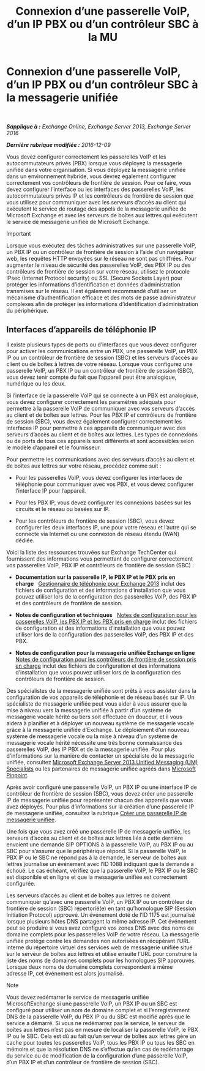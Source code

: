 ﻿---
title: 'Connexion d’une passerelle VoIP, d’un IP PBX ou d’un contrôleur SBC à la MU'
TOCTitle: Connexion d’une passerelle VoIP, d’un IP PBX ou d’un contrôleur SBC à la messagerie unifiée
ms:assetid: a7cecf59-b93a-413b-bb88-29f2669ef2cf
ms:mtpsurl: https://technet.microsoft.com/fr-fr/library/Bb124084(v=EXCHG.150)
ms:contentKeyID: 50555467
ms.date: 04/24/2018
mtps_version: v=EXCHG.150
ms.translationtype: HT
---

# Connexion d’une passerelle VoIP, d’un IP PBX ou d’un contrôleur SBC à la messagerie unifiée

 

_**Sapplique à :** Exchange Online, Exchange Server 2013, Exchange Server 2016_

_**Dernière rubrique modifiée :** 2016-12-09_

Vous devez configurer correctement les passerelles VoIP et les autocommutateurs privés (PBX) lorsque vous déployez la messagerie unifiée dans votre organisation. Si vous déployez la messagerie unifiée dans un environnement hybride, vous devrez également configurer correctement vos contrôleurs de frontière de session. Pour ce faire, vous devez configurer l’interface ou les interfaces des passerelles VoIP, les autocommutateurs privés IP et les contrôleurs de frontière de session que vous utilisez pour communiquer avec les serveurs d’accès au client qui exécutent le service de routage des appels de la messagerie unifiée de Microsoft Exchange et avec les serveurs de boîtes aux lettres qui exécutent le service de messagerie unifiée de Microsoft Exchange.

> [!IMPORTANT]
> Lorsque vous exécutez des tâches administratives sur une passerelle VoIP, un PBX IP ou un contrôleur de frontière de session à l’aide d’un navigateur web, les requêtes HTTP envoyées sur le réseau ne sont pas chiffrées. Pour augmenter le niveau de sécurité des passerelles VoIP, des PBX IP ou des contrôleurs de frontière de session sur votre réseau, utilisez le protocole IPsec (Internet Protocol security) ou SSL (Secure Sockets Layer) pour protéger les informations d’identification et données d’administration transmises sur le réseau. Il est également recommandé d’utiliser un mécanisme d’authentification efficace et des mots de passe administrateur complexes afin de protéger les informations d’identification d’administration du périphérique.


## Interfaces d’appareils de téléphonie IP

Il existe plusieurs types de ports ou d’interfaces que vous devez configurer pour activer les communications entre un PBX, une passerelle VoIP, un PBX IP ou un contrôleur de frontière de session (SBC) et les serveurs d’accès au client ou de boîtes à lettres de votre réseau. Lorsque vous configurez une passerelle VoIP, un PBX IP ou un contrôleur de frontière de session (SBC), vous devez tenir compte du fait que l’appareil peut être analogique, numérique ou les deux.

Si l’interface de la passerelle VoIP qui se connecte à un PBX est analogique, vous devez configurer correctement les paramètres adéquats pour permettre à la passerelle VoIP de communiquer avec vos serveurs d’accès au client et de boîtes aux lettres. Pour les PBX IP et contrôleurs de frontière de session (SBC), vous devez également configurer correctement les interfaces IP pour permettre à ces appareils de communiquer avec des serveurs d’accès au client et de boîtes aux lettres. Les types de connexions ou de ports de tous ces appareils sont différents et sont accessibles selon le modèle d’appareil et le fournisseur.

Pour permettre les communications avec des serveurs d’accès au client et de boîtes aux lettres sur votre réseau, procédez comme suit :

  - Pour les passerelles VoIP, vous devez configurer les interfaces de téléphonie pour communiquer avec vos PBX, et vous devez configurer l’interface IP pour l’appareil.

  - Pour les PBX IP, vous devez configurer les connexions basées sur les circuits et le réseau ou basées sur IP.

  - Pour les contrôleurs de frontière de session (SBC), vous devez configurer les deux interfaces IP, une pour votre réseau et l’autre qui se connecte via Internet ou une connexion de réseau étendu (WAN) dédiée.

Voici la liste des ressources trouvées sur Exchange TechCenter qui fournissent des informations vous permettant de configurer correctement vos passerelles VoIP, PBX IP et contrôleurs de frontière de session (SBC) :

  - **Documentation sur la passerelle IP, le PBX IP et le PBX pris en charge**   [Gestionnaire de téléphonie pour Exchange 2013](telephony-advisor-for-exchange-2013-exchange-2013-help.md) inclut des fichiers de configuration et des informations d’installation que vous pouvez utiliser lors de la configuration des passerelles VoIP, des PBX IP et des contrôleurs de frontière de session.

  - **Notes de configuration et techniques**   [Notes de configuration pour les passerelles VoIP, les PBX IP et les PBX pris en charge](configuration-notes-for-supported-voip-gateways-ip-pbxs-and-pbxs-exchange-2013-help.md) inclut des fichiers de configuration et des informations d’installation que vous pouvez utiliser lors de la configuration des passerelles VoIP, des PBX IP et des PBX.

  - **Notes de configuration pour la messagerie unifiée Exchange en ligne** [Notes de configuration pour les contrôleurs de frontière de session pris en charge](configuration-notes-for-supported-session-border-controllers-exchange-2013-help.md) inclut des fichiers de configuration et des informations d’installation que vous pouvez utiliser lors de la configuration des contrôleurs de frontière de session.   

Des spécialistes de la messagerie unifiée sont prêts à vous assister dans la configuration de vos appareils de téléphonie et de réseau basés sur IP. Un spécialiste de messagerie unifiée peut vous aider à vous assurer que la mise à niveau vers la messagerie unifiée à partir d’un système de messagerie vocale hérité ou tiers soit effectuée en douceur, et il vous aidera à planifier et à déployer un nouveau système de messagerie vocale grâce à la messagerie unifiée d’Exchange. Le déploiement d’un nouveau système de messagerie vocale ou la mise à niveau d’un système de messagerie vocale hérité nécessite une très bonne connaissance des passerelles VoIP, des IP PBX et de la messagerie unifiée. Pour plus d’informations sur la manière de contacter un spécialiste de la messagerie unifiée, consultez [Microsoft Exchange Server 2013 Unified Messaging (UM) Specialists](http://go.microsoft.com/fwlink/p/?linkid=262708) ou les partenaires de messagerie unifiée agréés dans [Microsoft Pinpoint](https://go.microsoft.com/fwlink/p/?linkid=261951).

Après avoir configuré une passerelle VoIP, un PBX IP ou une interface IP de contrôleur de frontière de session (SBC), vous devez créer une passerelle IP de messagerie unifiée pour représenter chacun des appareils que vous avez déployés. Pour plus d’informations sur la création d’une passerelle IP de messagerie unifiée, consultez la rubrique [Créer une passerelle IP de messagerie unifiée](create-a-um-ip-gateway-exchange-2013-help.md).

Une fois que vous avez créé une passerelle IP de messagerie unifiée, les serveurs d’accès au client et de boîtes aux lettres liés à cette dernière envoient une demande SIP OPTIONS à la passerelle VoIP, au PBX IP ou au SBC pour s’assurer que le périphérique répond. Si la passerelle VoIP, le PBX IP ou le SBC ne répond pas à la demande, le serveur de boîtes aux lettres journalise un événement avec l’ID 1088 indiquant que la demande a échoué. Le cas échéant, vérifiez que la passerelle VoIP, le PBX IP ou le SBC est disponible et en ligne et que la messagerie unifiée est correctement configurée.

Les serveurs d’accès au client et de boîtes aux lettres ne doivent communiquer qu’avec une passerelle VoIP, un PBX IP ou un contrôleur de frontière de session (SBC) répertorié(e) en tant qu’homologue SIP (Session Initiation Protocol) approuvé. Un événement doté de l’ID 1175 est journalisé lorsque plusieurs hôtes DNS partagent la même adresse IP. Cet événement peut se produire si vous avez configuré vos zones DNS avec des noms de domaine complets pour les passerelles VoIP de votre réseau. La messagerie unifiée protège contre les demandes non autorisées en récupérant l’URL interne du répertoire virtuel des services web de messagerie unifiée situé sur le serveur de boîtes aux lettres et utilise ensuite l’URL pour construire la liste des noms de domaines complets pour les homologues SIP approuvés. Lorsque deux noms de domaine complets correspondent à même adresse IP, cet événement est alors journalisé.

> [!NOTE]
> Vous devez redémarrer le service de messagerie unifiée MicrosoftExchange si une passerelle VoIP, un PBX IP ou un SBC est configuré pour utiliser un nom de domaine complet et si l’enregistrement DNS de la passerelle VoIP, du PBX IP ou du SBC est modifié après que le service a démarré. Si vous ne redémarrez pas le service, le serveur de boîtes aux lettres n’est pas en mesure de localiser la passerelle VoIP, le PBX IP ou le SBC. Cela est dû au fait qu’un serveur de boîtes aux lettres gère un cache pour toutes les passerelles VoIP, tous les PBX IP ou tous les SBC en mémoire et que la résolution DNS ne s’effectue qu’en cas de redémarrage du service ou de modification de la configuration d’une passerelle VoIP, d’un PBX IP et d’un contrôleur de frontière de session (SBC).


